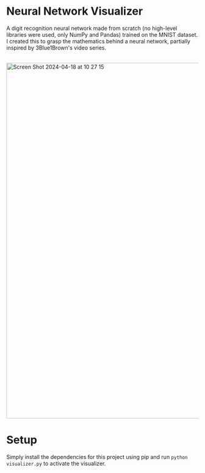 # Neural Network Visualizer
A digit recognition neural network made from scratch (no high-level libraries were used, only NumPy and Pandas) trained on the MNIST dataset. I created this to grasp the mathematics behind a neural network, partially inspired by 3Blue1Brown's video series.

</br>
<img width="930" alt="Screen Shot 2024-04-18 at 10 27 15" src="https://github.com/mt-fns/NeuralNetworkVisualizer/assets/80404890/6b4b8ed3-c001-4f0d-bb2c-aedcf13ff575">

# Setup
Simply install the dependencies for this project using pip and run 
```python visualizer.py``` 
to activate the visualizer.



